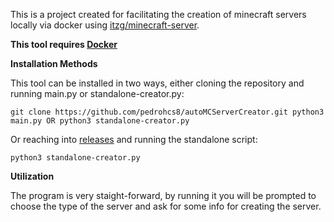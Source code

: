This is a project created for facilitating the creation of minecraft servers locally via docker using [itzg/minecraft-server](https://hub.docker.com/r/itzg/minecraft-server).

**This tool requires [Docker](https://www.docker.com/)**

**Installation Methods**

This tool can be installed in two ways, either cloning the repository and running main.py or standalone-creator.py:

``
git clone https://github.com/pedrohcs8/autoMCServerCreator.git
python3 main.py
OR
python3 standalone-creator.py
``

Or reaching into [releases]() and running the standalone script:

``python3 standalone-creator.py``

**Utilization**

The program is very staight-forward, by running it you will be prompted to choose the type of the server and ask for some info for creating the server.
